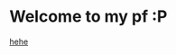 # Welcome to my pf :P

[hehe](https://www.markdownguide.org/basic-syntax/ "hehe")

<!-- TODO: Show pic: -->

<!-- 
  Code here 
-->
